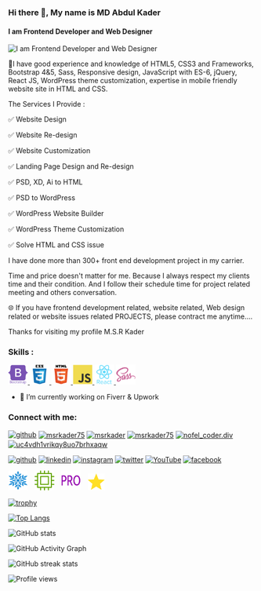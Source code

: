 ### Hi there 👋, My name is MD Abdul Kader
#### I am Frontend Developer and Web Designer
![I am Frontend Developer and Web Designer](https://media-exp1.licdn.com/dms/image/C5616AQFSl8uQaeOZYA/profile-displaybackgroundimage-shrink_200_800/0/1600590378897?e=1649894400&v=beta&t=2RRXsLhJWekWA44YybggjaEAaIpDvjSg-HiNpl7m-A8)

💠I have good experience and knowledge of HTML5, CSS3 and Frameworks, Bootstrap 4&5, Sass, Responsive design, JavaScript with ES-6, jQuery, React JS, WordPress theme customization, expertise in mobile friendly website site in HTML and CSS.

The Services I Provide :

✅ Website Design

✅ Website Re-design

✅ Website Customization

✅ Landing Page Design and Re-design

✅ PSD, XD, Ai to HTML

✅ PSD to WordPress

✅ WordPress Website Builder

✅ WordPress Theme Customization

✅ Solve HTML and CSS issue

I have done more than 300+ front end development project in my carrier.

Time and price doesn't matter for me. Because I always respect my clients time and their condition. And I follow their schedule time for project related meeting and others conversation.

🌐 If you have frontend development related, website related, Web design related or website issues related PROJECTS, please contract me anytime....

Thanks for visiting my profile
M.S.R Kader

<h3 align="left">Skills :</h3>
<p align="left"> <a href="https://getbootstrap.com" target="_blank" rel="noreferrer"> <img src="https://raw.githubusercontent.com/devicons/devicon/master/icons/bootstrap/bootstrap-plain-wordmark.svg" alt="bootstrap" width="40" height="40"/> </a> <a href="https://www.w3schools.com/css/" target="_blank" rel="noreferrer"> <img src="https://raw.githubusercontent.com/devicons/devicon/master/icons/css3/css3-original-wordmark.svg" alt="css3" width="40" height="40"/> </a> <a href="https://www.w3.org/html/" target="_blank" rel="noreferrer"> <img src="https://raw.githubusercontent.com/devicons/devicon/master/icons/html5/html5-original-wordmark.svg" alt="html5" width="40" height="40"/> </a> <a href="https://developer.mozilla.org/en-US/docs/Web/JavaScript" target="_blank" rel="noreferrer"> <img src="https://raw.githubusercontent.com/devicons/devicon/master/icons/javascript/javascript-original.svg" alt="javascript" width="40" height="40"/> </a> <a href="https://reactjs.org/" target="_blank" rel="noreferrer"> <img src="https://raw.githubusercontent.com/devicons/devicon/master/icons/react/react-original-wordmark.svg" alt="react" width="40" height="40"/> </a> <a href="https://sass-lang.com" target="_blank" rel="noreferrer"> <img src="https://raw.githubusercontent.com/devicons/devicon/master/icons/sass/sass-original.svg" alt="sass" width="40" height="40"/> </a> </p>

- 🔭 I’m currently working on Fiverr & Upwork 

<h3 align="left">Connect with me:</h3>
<p align="left">
  
  [<img src='https://cdn.jsdelivr.net/npm/simple-icons@3.0.1/icons/github.svg' alt='github' height='40'>](https://github.com/nofelmedia)
<a href="https://twitter.com/msrkader75" target="blank"><img align="center" src="https://raw.githubusercontent.com/rahuldkjain/github-profile-readme-generator/master/src/images/icons/Social/twitter.svg" alt="msrkader75" height="30" width="40" /></a>
<a href="https://linkedin.com/in/msrkader" target="blank"><img align="center" src="https://raw.githubusercontent.com/rahuldkjain/github-profile-readme-generator/master/src/images/icons/Social/linked-in-alt.svg" alt="msrkader" height="30" width="40" /></a>
<a href="https://fb.com/msrkader75" target="blank"><img align="center" src="https://raw.githubusercontent.com/rahuldkjain/github-profile-readme-generator/master/src/images/icons/Social/facebook.svg" alt="msrkader75" height="30" width="40" /></a>
<a href="https://instagram.com/nofel_coder.div" target="blank"><img align="center" src="https://raw.githubusercontent.com/rahuldkjain/github-profile-readme-generator/master/src/images/icons/Social/instagram.svg" alt="nofel_coder.div" height="30" width="40" /></a>
<a href="https://www.youtube.com/c/uc4vdh1vrikqy8uo7brhxaqw" target="blank"><img align="center" src="https://raw.githubusercontent.com/rahuldkjain/github-profile-readme-generator/master/src/images/icons/Social/youtube.svg" alt="uc4vdh1vrikqy8uo7brhxaqw" height="30" width="40" /></a>
</p>

[<img src='https://cdn.jsdelivr.net/npm/simple-icons@3.0.1/icons/github.svg' alt='github' height='40'>](https://github.com/nofelmedia)  [<img src='https://cdn.jsdelivr.net/npm/simple-icons@3.0.1/icons/linkedin.svg' alt='linkedin' height='40'>](https://www.linkedin.com/in/msrkader/)  [<img src='https://cdn.jsdelivr.net/npm/simple-icons@3.0.1/icons/instagram.svg' alt='instagram' height='40'>](https://www.instagram.com/nofel_coder.div/)  [<img src='https://cdn.jsdelivr.net/npm/simple-icons@3.0.1/icons/twitter.svg' alt='twitter' height='40'>](https://twitter.com/msrkader75)  [<img src='https://cdn.jsdelivr.net/npm/simple-icons@3.0.1/icons/youtube.svg' alt='YouTube' height='40'>](https://www.youtube.com/channel/UC4VDH1vRIKQy8uO7BRhxAQw)  [<img src='https://cdn.jsdelivr.net/npm/simple-icons@3.0.1/icons/facebook.svg' alt='facebook' height='40'>](https://www.facebook.com/msrkader75)  

<a href='https://archiveprogram.github.com/'><img src='https://raw.githubusercontent.com/acervenky/animated-github-badges/master/assets/acbadge.gif' width='40' height='40'></a> <a href='https://docs.github.com/en/developers'><img src='https://raw.githubusercontent.com/acervenky/animated-github-badges/master/assets/devbadge.gif' width='40' height='40'></a> <a href='https://github.com/pricing'><img src='https://raw.githubusercontent.com/acervenky/animated-github-badges/master/assets/pro.gif' width='40' height='40'></a> <a href='https://stars.github.com/'><img src='https://raw.githubusercontent.com/acervenky/animated-github-badges/master/assets/starbadge.gif' width='35' height='35'></a> 

[![trophy](https://github-profile-trophy.vercel.app/?username=nofelmedia)](https://github.com/ryo-ma/github-profile-trophy)

[![Top Langs](https://github-readme-stats.vercel.app/api/top-langs/?username=nofelmedia)](https://github.com/anuraghazra/github-readme-stats)

![GitHub stats](https://github-readme-stats.vercel.app/api?username=nofelmedia&show_icons=true&count_private=true)  

![GitHub Activity Graph](https://activity-graph.herokuapp.com/graph?username=nofelmedia)  

![GitHub streak stats](https://github-readme-streak-stats.herokuapp.com/?user=nofelmedia)  

![Profile views](https://gpvc.arturio.dev/nofelmedia)  
